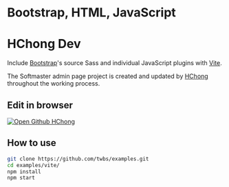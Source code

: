 # Bootstrap, HTML, JavaScript

# HChong Dev

Include [Bootstrap](https://getbootstrap.com)'s source Sass and individual JavaScript plugins with [Vite](https://vitejs.dev/).

The Softmaster admin page project is created and updated by [HChong](https://www.facebook.com/PROFILE.FB.HChong2004) throughout the working process.

## Edit in browser

[![Open Github HChong](https://developer.stackblitz.com/img/open_in_stackblitz.svg)](https://github.com/TranHieuTrong)

## How to use

```sh
git clone https://github.com/twbs/examples.git
cd examples/vite/
npm install
npm start
```
